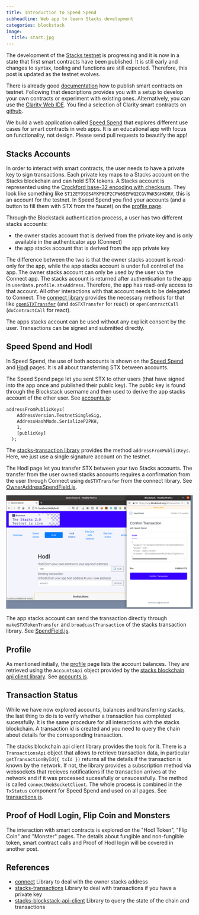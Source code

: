 ```yaml
---
title: Introduction to Speed Spend
subheadline: Web app to learn Stacks development
categories: blockstack
image:
  title: start.jpg
---
```


The development of the [Stacks testnet](https://www.blockstack.org/testnet) is progressing and it is now in a state that first smart contracts have been published. It is still early and changes to syntax, tooling and functions are still expected. Therefore, this post is updated as the testnet evolves.

There is already good [documentation](https://docs.blockstack.org/smart-contracts/overview) how to publish smart contracts on testnet. Following that descriptions provides you with a setup to develop your own contracts or experiment with existing ones. Alternatively, you can use the [Clarity Web IDE](https://friedger.github.io/clarity-web-ide/). You find a selection of Clarity smart contracts on [github](https://github.com/friedger/clarity-smart-contracts).

We build a web application called [Speed Spend](https://speed-spend.netlify.app) that explores different use cases for smart contracts in web apps. It is an educational app with focus on functionality, not design. Please send pull requests to beautify the app!

## Stacks Accounts

In order to interact with smart contracts, the user needs to have a private key to sign transactions. Each private key maps to a Stacks account on the Stacks blockchain and can hold STX tokens. A Stacks account is represented using the [Crockford base-32 encoding with checksum](https://github.com/blockstack/c32check). They look like something like `ST12EY99GS4YKP0CP2CFW6SEPWQ2CGVRWK5GHKDRV`, this is an account for the testnet. In Speed Spend you find your accounts (and a button to fill them with STX from the faucet) on the [profile page](https://speed-spend.netlify.app/me).

Through the Blockstack authentication process, a user has two different stacks accounts:

- the owner stacks account that is derived from the private key and is only available in the authenticator app (Connect)
- the app stacks account that is derived from the app private key

The difference between the two is that the owner stacks account is read-only for the app, while the app stacks account is under full control of the app. The owner stacks account can only be used by the user via the Connect app. The stacks account is returned after authentication to the app in `userData.profile.stxAddress`. Therefore, the app has read-only access to that account. All other interactions with that account needs to be delegated to Connect. The [connect library](https://www.npmjs.com/package/@blockstack/connect) provides the necessary methods for that like [`openSTXTransfer`](https://docs.blockstack.org/smart-contracts/signing-transactions) (and `doSTXTransfer` for react) or `openContractCall` (`doContractCall` for react).

The apps stacks account can be used without any explicit consent by the user. Transactions can be signed and submitted directly.

## Speed Spend and Hodl

In Speed Spend, the use of both accounts is shown on the [Speed Spend](https://speed-spend.netlify.app/speed-spend) and [Hodl](https://speed-spend.netlify.app/hodl) pages. It is all about transferring STX between accounts.

The Speed Spend page let you sent STX to other users (that have signed into the app once and published their public key). The public key is found through the Blockstack username and then used to derive the app stacks account of the other user. See [accounts.js](https://github.com/friedger/speed-spend/blob/ef56eb67afe420aa9b7e6a521210f247afba6fe8/src/lib/account.js):

```
addressFromPublicKeys(
    AddressVersion.TestnetSingleSig,
    AddressHashMode.SerializeP2PKH,
    1,
    [publicKey]
  );
```

The [stacks-transaction library](https://www.npmjs.com/package/@blockstack/stacks-transactions) provides the method `addressFromPublicKeys`. Here, we just use a single signature account on the testnet.

The Hodl page let you transfer STX between your two Stacks accounts. The transfer from the user owned stacks accounts requires a confirmation from the user through Connect using `doSTXTransfer` from the connect library. See [OwnerAddressSpendField.js](https://github.com/friedger/speed-spend/blob/master/src/components/OwnerAddressSpendField.js).

![Hodl with Connect](https://github.com/openintents/openintents.github.io/raw/master/images/hodl-connect.png)

The app stacks account can send the transaction directly through `makeSTXTokenTransfer` and `broadcastTransaction` of the stacks transaction library. See [SpendField.js](https://github.com/friedger/speed-spend/blob/master/src/components/SpendField.js).

## Profile

As mentioned initially, the [profile](https://speed-spend.netlify.app/me) page lists the account balances. They are retrieved using the `AccountsApi` object provided by the [stacks blockchain api client library](https://www.npmjs.com/package/@stacks/blockchain-api-client). See [accounts.js](https://github.com/friedger/speed-spend/blob/master/src/lib/account.js).

## Transaction Status

While we have now explored accounts, balances and transferring stacks, the last thing to do is to verify whether a transaction has completed sucessfully. It is the same procedure for all interactions with the stacks blockchain. A transaction id is created and you need to query the chain about details for the corresponding transaction.

The stacks blockchain api client library provides the tools for it. There is a `TransactionsApi` object that allows to retrieve transaction data, in particular `getTransactionById({ txId })` returns all the details if the transaction is known by the network. If not, the library provides a subscription method via websockets that recieves notifications if the transaction arrives at the network and if it was processed sucessfully or unsucessfully. The method is called `connectWebSocketClient`. The whole process is combined in the `TxStatus` component for Speed Spend and used on all pages. See [transactions.js](https://github.com/friedger/speed-spend/blob/master/src/lib/transactions.js).

## Proof of Hodl Login, Flip Coin and Monsters

The interaction with smart contracts is explored on the "Hodl Token", "Flip Coin" and "Monster" pages. The details about fungible and non-fungible token, smart contract calls and Proof of Hodl login will be covered in another post.

## References

- [connect](https://www.npmjs.com/package/@blockstack/connect) Library to deal with the owner stacks address
- [stacks-transactions](https://www.npmjs.com/package/@blockstack/stacks-transactions) Library to deal with transactions if you have a private key
- [stacks-blockstack-api-client](https://www.npmjs.com/package/@stacks/blockchain-api-client) Library to query the state of the chain and transactions
